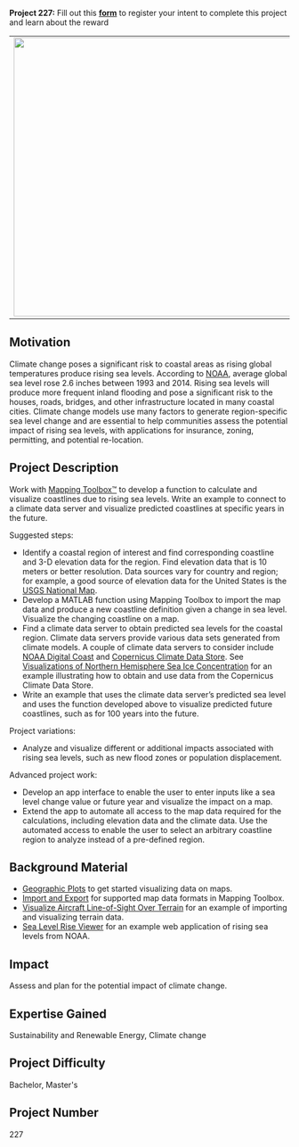 **Project 227:** Fill out this <strong>[form](https://forms.office.com/Pages/ResponsePage.aspx?id=ETrdmUhDaESb3eUHKx3B5lOTzSa_A6lPqq2LJKzvpM5UMTBZRkc4UTRETjFERVRDWllQRE40OUFSQS4u)</strong> to  register your intent to complete this project and learn about the reward

<table>
<td><img src="https://gist.githubusercontent.com/robertogl/e0115dc303472a9cfd52bbbc8edb7665/raw/coastline.jpg"  width=500 /></td>
<td><p><h1>Coastline Prediction using Existing Climate Change Models</h1></p>
<p> </p>
</table>

## Motivation

Climate change poses a significant risk to coastal areas as rising global temperatures produce rising sea levels. 
According to [NOAA]( https&#58;//oceanservice.noaa.gov/facts/sealevel.html), average global sea level rose 2.6 inches between 1993 and 2014. 
Rising sea levels will produce more frequent inland flooding and pose a significant risk to the houses, roads, bridges, and other infrastructure located in many coastal cities. 
Climate change models use many factors to generate region-specific sea level change and are essential to help communities assess the potential impact of rising sea levels, with applications for insurance, zoning, permitting, and potential re-location.

## Project Description

Work with [Mapping Toolbox™](https://www.mathworks.com/products/mapping.html) to develop a function to calculate and visualize coastlines due to rising sea levels. Write an example to connect to a climate data server and visualize predicted coastlines at specific years in the future.

Suggested steps:
- Identify a coastal region of interest and find corresponding coastline and 3-D elevation data for the region. Find elevation data that is 10 meters or better resolution. Data sources vary for country and region; for example, a good source of elevation data for the United States is the [USGS National Map](https://apps.nationalmap.gov/).
- Develop a MATLAB function using Mapping Toolbox to import the map data and produce a new coastline definition given a change in sea level. Visualize the changing coastline on a map.
- Find a climate data server to obtain predicted sea levels for the coastal region. Climate data servers provide various data sets generated from climate models. A couple of climate data servers to consider include [NOAA Digital Coast]( https://coast.noaa.gov/digitalcoast/) and [Copernicus Climate Data Store](https://cds.climate.copernicus.eu/). See [Visualizations of Northern Hemisphere Sea Ice Concentration]( https://www.mathworks.com/matlabcentral/fileexchange/77542-visualizations-of-northern-hemisphere-sea-ice-concentration) for an example illustrating how to obtain and use data from the Copernicus Climate Data Store.
- Write an example that uses the climate data server’s predicted sea level and uses the function developed above to visualize predicted future coastlines, such as for 100 years into the future.

Project variations:
- Analyze and visualize different or additional impacts associated with rising sea levels, such as new flood zones or population displacement.

Advanced project work:
- Develop an app interface to enable the user to enter inputs like a sea level change value or future year and visualize the impact on a map.
- Extend the app to automate all access to the map data required for the calculations, including elevation data and the climate data. Use the automated access to enable the user to select an arbitrary coastline region to analyze instead of a pre-defined region.

## Background Material

- [Geographic Plots](https://www.mathworks.com/help/matlab/geographic-plots.html) to get started visualizing data on maps.
- [Import and Export](https://www.mathworks.com/help/map/file-import-and-export.html) for supported map data formats in Mapping Toolbox.
- [Visualize Aircraft Line-of-Sight Over Terrain](https://www.mathworks.com/help/map/visualize-aircraft-line-of-sight-over-terrain.html) for an example of importing and visualizing terrain data.
- [Sea Level Rise Viewer](https://coast.noaa.gov/digitalcoast/tools/slr.html) for an example web application of rising sea levels from NOAA.


## Impact

Assess and plan for the potential impact of climate change.

## Expertise Gained 

Sustainability and Renewable Energy, Climate change


## Project Difficulty

Bachelor, Master's

## Project Number

227

